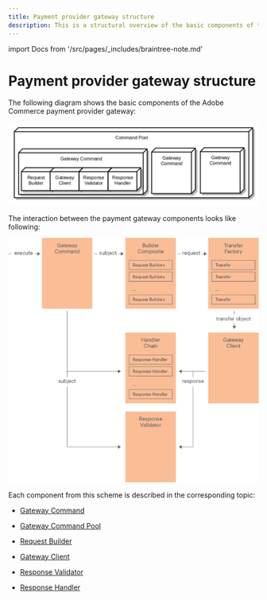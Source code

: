 ```yaml
---
title: Payment provider gateway structure
description: This is a structural overview of the basic components of the Adobe Commerce payment provider gateway.
---
```


import Docs from '/src/pages/_includes/braintree-note.md'

<Docs />

# Payment provider gateway structure

The following diagram shows the basic components of the Adobe Commerce payment provider gateway:

![Payment Gateway Structure](../../../_images/pg_structure.png)

The interaction between the payment gateway components looks like following:

![Payment Gateway Structure](../../../_images/pg_internal_flow.png)

Each component from this scheme is described in the corresponding topic:

-  [Gateway Command](gateway-command.md)

-  [Gateway Command Pool](command-pool.md)

-  [Request Builder](request-builder.md)

-  [Gateway Client](gateway-client.md)

-  [Response Validator](response-validator.md)

-  [Response Handler](response-handler.md)
